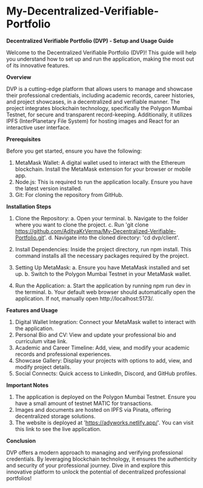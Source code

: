 # My-Decentralized-Verifiable-Portfolio

**Decentralized Verifiable Portfolio (DVP) - Setup and Usage Guide**

Welcome to the Decentralized Verifiable Portfolio (DVP)! This guide will help you understand how to set up and run the application, making the most out of its innovative features.

**Overview**

DVP is a cutting-edge platform that allows users to manage and showcase their professional credentials, including academic records, career histories, and project showcases, in a decentralized and verifiable manner. The project integrates blockchain technology, specifically the Polygon Mumbai Testnet, for secure and transparent record-keeping. Additionally, it utilizes IPFS (InterPlanetary File System) for hosting images and React for an interactive user interface.

**Prerequisites**

Before you get started, ensure you have the following:
1. MetaMask Wallet: A digital wallet used to interact with the Ethereum blockchain. Install the MetaMask extension for your browser or mobile app.
2. Node.js: This is required to run the application locally. Ensure you have the latest version installed.
3. Git: For cloning the repository from GitHub.

**Installation Steps**

1. Clone the Repository:
     a. Open your terminal.
     b. Navigate to the folder where you want to clone the project.
     c. Run 'git clone https://github.com/AdityaKrVerma/My-Decentralized-Verifiable-Portfolio.git'.
     d. Navigate into the cloned directory: 'cd dvp/client'.

2. Install Dependencies: Inside the project directory, run npm install. This command installs all the necessary packages required by the project.

3. Setting Up MetaMask:
     a. Ensure you have MetaMask installed and set up.
     b. Switch to the Polygon Mumbai Testnet in your MetaMask wallet.

4. Run the Application:
     a. Start the application by running npm run dev in the terminal.
     b. Your default web browser should automatically open the application. If not, manually open http://localhost:5173/.

**Features and Usage**

1. Digital Wallet Integration: Connect your MetaMask wallet to interact with the application.
2. Personal Bio and CV: View and update your professional bio and curriculum vitae link.
3. Academic and Career Timeline: Add, view, and modify your academic records and professional experiences.
4. Showcase Gallery: Display your projects with options to add, view, and modify project details.
5. Social Connects: Quick access to LinkedIn, Discord, and GitHub profiles.

**Important Notes**

1. The application is deployed on the Polygon Mumbai Testnet. Ensure you have a small amount of testnet MATIC for transactions.
2. Images and documents are hosted on IPFS via Pinata, offering decentralized storage solutions.
3. The website is deployed at 'https://adyworks.netlify.app/'. You can visit this link to see the live application.

**Conclusion**

DVP offers a modern approach to managing and verifying professional credentials. By leveraging blockchain technology, it ensures the authenticity and security of your professional journey. Dive in and explore this innovative platform to unlock the potential of decentralized professional portfolios!
